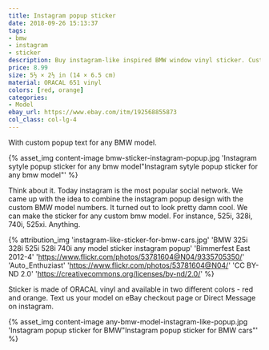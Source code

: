 ```yaml
---
title: Instagram popup sticker
date: 2018-09-26 15:13:37
tags:
- bmw
- instagram
- sticker
description: Buy instagram-like inspired BMW window vinyl sticker. Custom model text - 325i, 525i, 740i. For any BMW model.
price: 8.99
size: 5½ × 2½ in (14 × 6.5 cm)
material: ORACAL 651 vinyl
colors: [red, orange]
categories:
- Model
ebay_url: https://www.ebay.com/itm/192568855873
col_class: col-lg-4
---
```


With custom popup text for any BMW model.

<!-- more -->
{% asset_img content-image bmw-sticker-instagram-popup.jpg 'Instagram sytyle popup sticker for any bmw model"Instagram sytyle popup sticker for any bmw model"' %}

Think about it. Today instagram is the most popular social network. We came up with the idea to combine the instagram popup design with the custom BMW model numbers. It turned out to look pretty damn cool. We can make the sticker for any custom bmw model. For instance, 525i, 328i, 740i, 525xi. Anything.

{% attribution_img
  'instagram-like-sticker-for-bmw-cars.jpg'
  'BMW 325i 328i 525i 528i 740i any model sticker instagram popup'
  'Bimmerfest East 2012-4'
  'https://www.flickr.com/photos/53781604@N04/9335705350/'
  'Auto_Enthuziast'
  'https://www.flickr.com/photos/53781604@N04/'
  'CC BY-ND 2.0'
  'https://creativecommons.org/licenses/by-nd/2.0/'
%}

Sticker is made of ORACAL vinyl and available in two different colors - red and orange. Text us your model on eBay checkout page or Direct Message on instagram.

{% asset_img content-image any-bmw-model-instagram-like-popup.jpg 'Instagram popup sticker for BMW"Instagram popup sticker for BMW cars"' %}
